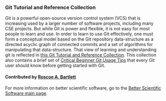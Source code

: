 ### Git Tutorial and Reference Collection

Git is a powerful open-source version control system (VCS) that is increasing used by a larger number of software projects, including many CSE projects.  But while Git is power and flexible, it is not easy for most people to learn and use.  In order to learn to use Git effectively, one must form a conceptual model based on the Git repository data-structure as a directed acyclic graph of connected commits and a set of algorithms for manipulating that data-structure.  That view of learning and understanding git is reflected in [this Git Tutorial and Reference Collection](https://ideas-productivity.org/resources/howtos/git-tutorial-and-reference-collection/).  This collection also contains a brief set of [Critical Beginner Git Usage Tips](https://ideas-productivity.org/resources/howtos/git-tutorial-and-reference-collection/) that every Git user should know before getting started with Git.

#### Contributed by [Roscoe A. Bartlett](https://github.com/bartlettroscoe)

For more information on better scientific software, go to the [Better Scientific Software main page](http://betterscientificsoftware.info).

<!---
Publish: yes
Categories: collaboration
Topics: version control
Tags: Git, Udacity
Level: 2
Prerequisites: WhatIsVersionControl.md
Aggregate: none
--->
